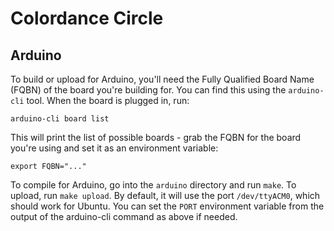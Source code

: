 # Colordance Circle

## Arduino

To build or upload for Arduino, you'll need the Fully Qualified Board Name
(FQBN) of the board you're building for. You can find this using the
`arduino-cli` tool. When the board is plugged in, run:

``` arduino-cli board list ```

This will print the list of possible boards - grab the FQBN for the board
you're using and set it as an environment variable:

``` export FQBN="..." ```

To compile for Arduino, go into the `arduino` directory and run `make`. To
upload, run `make upload`. By default, it will use the port `/dev/ttyACM0`,
which should work for Ubuntu. You can set the `PORT` environment variable from
the output of the arduino-cli command as above if needed.
